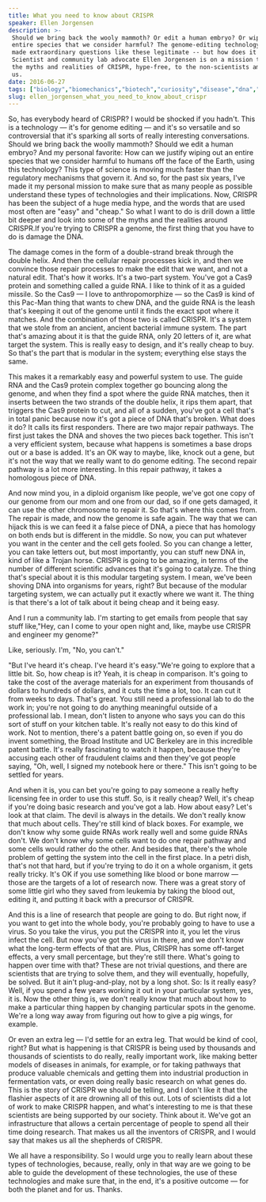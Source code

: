 ```yaml
---
title: What you need to know about CRISPR
speaker: Ellen Jorgensen
description: >-
 Should we bring back the wooly mammoth? Or edit a human embryo? Or wipe out an
 entire species that we consider harmful? The genome-editing technology CRISPR has
 made extraordinary questions like these legitimate -- but how does it work?
 Scientist and community lab advocate Ellen Jorgensen is on a mission to explain
 the myths and realities of CRISPR, hype-free, to the non-scientists among
 us.
date: 2016-06-27
tags: ["biology","biomechanics","biotech","curiosity","disease","dna","engineering","future","genetics","innovation","nature","molecular-biology","nanoscale","potential","science","technology","virus","crispr"]
slug: ellen_jorgensen_what_you_need_to_know_about_crispr
---
```


So, has everybody heard of CRISPR? I would be shocked if you hadn't. This is a technology —
it's for genome editing — and it's so versatile and so controversial that it's sparking
all sorts of really interesting conversations. Should we bring back the woolly mammoth?
Should we edit a human embryo? And my personal favorite: How can we justify wiping out an
entire species that we consider harmful to humans off the face of the Earth, using this
technology? This type of science is moving much faster than the regulatory mechanisms that
govern it. And so, for the past six years, I've made it my personal mission to make sure
that as many people as possible understand these types of technologies and their
implications. Now, CRISPR has been the subject of a huge media hype, and the words that are
used most often are "easy" and "cheap." So what I want to do is drill down a little bit
deeper and look into some of the myths and the realities around CRISPR.If you're trying to
CRISPR a genome, the first thing that you have to do is damage the DNA.

The damage comes in the form of a double-strand break through the double helix. And then
the cellular repair processes kick in, and then we convince those repair processes to make
the edit that we want, and not a natural edit. That's how it works. It's a two-part
system. You've got a Cas9 protein and something called a guide RNA. I like to think of it
as a guided missile. So the Cas9 — I love to anthropomorphize — so the Cas9 is kind of
this Pac-Man thing that wants to chew DNA, and the guide RNA is the leash that's keeping
it out of the genome until it finds the exact spot where it matches. And the combination
of those two is called CRISPR. It's a system that we stole from an ancient, ancient
bacterial immune system. The part that's amazing about it is that the guide RNA, only 20
letters of it, are what target the system. This is really easy to design, and it's really
cheap to buy. So that's the part that is modular in the system; everything else stays the
same.

This makes it a remarkably easy and powerful system to use. The guide RNA and the Cas9
protein complex together go bouncing along the genome, and when they find a spot where the
guide RNA matches, then it inserts between the two strands of the double helix, it rips
them apart, that triggers the Cas9 protein to cut, and all of a sudden, you've got a cell
that's in total panic because now it's got a piece of DNA that's broken. What does it do?
It calls its first responders. There are two major repair pathways. The first just takes
the DNA and shoves the two pieces back together. This isn't a very efficient system,
because what happens is sometimes a base drops out or a base is added. It's an OK way to
maybe, like, knock out a gene, but it's not the way that we really want to do genome
editing. The second repair pathway is a lot more interesting. In this repair pathway, it
takes a homologous piece of DNA.

And now mind you, in a diploid organism like people, we've got one copy of our genome from
our mom and one from our dad, so if one gets damaged, it can use the other chromosome to
repair it. So that's where this comes from. The repair is made, and now the genome is safe
again. The way that we can hijack this is we can feed it a false piece of DNA, a piece that
has homology on both ends but is different in the middle. So now, you can put whatever you
want in the center and the cell gets fooled. So you can change a letter, you can take
letters out, but most importantly, you can stuff new DNA in, kind of like a Trojan
horse. CRISPR is going to be amazing, in terms of the number of different scientific
advances that it's going to catalyze. The thing that's special about it is this modular
targeting system. I mean, we've been shoving DNA into organisms for years, right? But
because of the modular targeting system, we can actually put it exactly where we want
it. The thing is that there's a lot of talk about it being cheap and it being
easy.

And I run a community lab. I'm starting to get emails from people that say stuff
like,"Hey, can I come to your open night and, like, maybe use CRISPR and engineer my
genome?"

Like, seriously. I'm, "No, you can't."

"But I've heard it's cheap. I've heard it's easy."We're going to explore that a little
bit. So, how cheap is it? Yeah, it is cheap in comparison. It's going to take the cost of
the average materials for an experiment from thousands of dollars to hundreds of dollars,
and it cuts the time a lot, too. It can cut it from weeks to days. That's great. You still
need a professional lab to do the work in; you're not going to do anything meaningful
outside of a professional lab. I mean, don't listen to anyone who says you can do this
sort of stuff on your kitchen table. It's really not easy to do this kind of work. Not to
mention, there's a patent battle going on, so even if you do invent something, the Broad
Institute and UC Berkeley are in this incredible patent battle. It's really fascinating to
watch it happen, because they're accusing each other of fraudulent claims and then they've
got people saying, "Oh, well, I signed my notebook here or there." This isn't going to be
settled for years.

And when it is, you can bet you're going to pay someone a really hefty licensing fee in
order to use this stuff. So, is it really cheap? Well, it's cheap if you're doing basic
research and you've got a lab. How about easy? Let's look at that claim. The devil is
always in the details. We don't really know that much about cells. They're still kind of
black boxes. For example, we don't know why some guide RNAs work really well and some
guide RNAs don't. We don't know why some cells want to do one repair pathway and some
cells would rather do the other. And besides that, there's the whole problem of getting the
system into the cell in the first place. In a petri dish, that's not that hard, but if
you're trying to do it on a whole organism, it gets really tricky. It's OK if you use
something like blood or bone marrow — those are the targets of a lot of research now. There
was a great story of some little girl who they saved from leukemia by taking the blood
out, editing it, and putting it back with a precursor of CRISPR.

And this is a line of research that people are going to do. But right now, if you want to
get into the whole body, you're probably going to have to use a virus. So you take the
virus, you put the CRISPR into it, you let the virus infect the cell. But now you've got
this virus in there, and we don't know what the long-term effects of that are. Plus,
CRISPR has some off-target effects, a very small percentage, but they're still there.
What's going to happen over time with that? These are not trivial questions, and there are
scientists that are trying to solve them, and they will eventually, hopefully, be solved.
But it ain't plug-and-play, not by a long shot. So: Is it really easy? Well, if you spend
a few years working it out in your particular system, yes, it is. Now the other thing is,
we don't really know that much about how to make a particular thing happen by changing
particular spots in the genome. We're a long way away from figuring out how to give a pig
wings, for example.

Or even an extra leg — I'd settle for an extra leg. That would be kind of cool, right? But
what is happening is that CRISPR is being used by thousands and thousands of scientists to
do really, really important work, like making better models of diseases in animals, for
example, or for taking pathways that produce valuable chemicals and getting them into
industrial production in fermentation vats, or even doing really basic research on what
genes do. This is the story of CRISPR we should be telling, and I don't like it that the
flashier aspects of it are drowning all of this out. Lots of scientists did a lot of work
to make CRISPR happen, and what's interesting to me is that these scientists are being
supported by our society. Think about it. We've got an infrastructure that allows a certain
percentage of people to spend all their time doing research. That makes us all the
inventors of CRISPR, and I would say that makes us all the shepherds of
CRISPR.

We all have a responsibility. So I would urge you to really learn about these types of
technologies, because, really, only in that way are we going to be able to guide the
development of these technologies, the use of these technologies and make sure that, in
the end, it's a positive outcome — for both the planet and for us. Thanks.

<!--
ad_duration=3.33
comment_count=46
event="TEDSummit"
external_start_time=0
intro_duration=11.82
is_subtitle_required="False"
is_talk_featured="True"
language="en"
language_swap="False"
native_language="en"
number_of_related_talks=6
number_of_speakers=1
number_of_subtitled_videos=30
number_of_tags=18
number_of_talk_download_languages=30
number_of_talk_more_resources=0
number_of_talk_recommendations=0
number_of_talks_take_actions=0
post_ad_duration=0.83
published_timestamp="2016-10-03 15:12:14"
recording_date="2016-06-27"
speaker_description="Biologist, community science advocate"
speaker_is_published=1
speaker_name="Ellen Jorgensen"
talk_name="What you need to know about CRISPR"
talks_tags=["biology","biomechanics","biotech","curiosity","disease","dna","engineering","future","genetics","innovation","nature","molecular-biology","nanoscale","potential","science","technology","virus","crispr"]
url_audio="https://download.ted.com/talks/EllenJorgensen_2016T.mp3?apikey=acme-roadrunner"
url_photo_speaker="https://pe.tedcdn.com/images/ted/b37e93e144ff677c8bef94ef5020069a5e46c1bf_254x191.jpg"
url_photo_talk="https://s3.amazonaws.com/talkstar-photos/uploads/1b635de0-9c5e-4312-a365-c79e5114cf24/EllenJorgensen_2016T-embed.jpg"
url_webpage="https://www.ted.com/talks/ellen_jorgensen_what_you_need_to_know_about_crispr"
video_type_name="TED Stage Talk"
-->